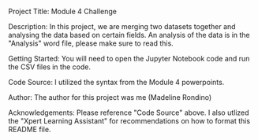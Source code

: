 Project Title: Module 4 Challenge

Description: In this project, we are merging two datasets together and analysing the data based on certain fields. An analysis of the data is in the "Analysis" word file, please make sure to read this. 

Getting Started: You will need to open the Jupyter Notebook code and run the CSV files in the code.

Code Source: I utilized the syntax from the Module 4 powerpoints.

Author: The author for this project was me (Madeline Rondino)

Acknowledgements: Please reference "Code Source" above. I also utlized the "Xpert Learning Assistant" for recommendations on how to format this README file. 

